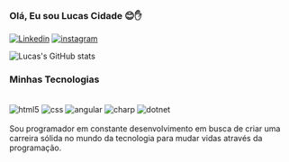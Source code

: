 
### Olá, Eu sou Lucas Cidade 😊✋

[![Linkedin](https://img.shields.io/badge/LinkedIn-0077B5?style=for-the-badge&logo=linkedin&logoColor=white)](https://www.linkedin.com/in/lucas-cidade/)
[![instagram](https://img.shields.io/badge/Instagram-E4405F?style=for-the-badge&logo=instagram&logoColor=white)](https://instagram.com/dev.lucascidade)


![Lucas's GitHub stats](https://github-readme-stats.vercel.app/api?username=lucascidade&show_icons=true&theme=tokyonight)


### Minhas Tecnologias
<div style="display: inline_block"><br/>
  <img align="center" alt="html5" src="https://img.shields.io/badge/HTML5-E34F26?style=for-the-badge&logo=html5&logoColor=white" />
  <img align="center" alt="css" src="https://img.shields.io/badge/CSS3-1572B6?style=for-the-badge&logo=css3&logoColor=white" />
    <img align="center" alt="angular" src="https://img.shields.io/badge/Angular-DD0031?style=for-the-badge&logo=angular&logoColor=white" />
  <img align="center" alt="charp" src="https://img.shields.io/badge/C%23-239120?style=for-the-badge&logo=c-sharp&logoColor=white" />
  <img align="center" alt="dotnet" src="https://img.shields.io/badge/.NET-5C2D91?style=for-the-badge&logo=.net&logoColor=white" />
</div>
<br>
Sou programador em constante desenvolvimento em busca de criar uma carreira sólida no mundo da tecnologia para mudar vidas através da programação. <br>

